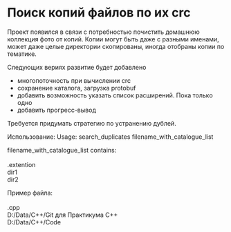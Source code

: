 # Поиск копий файлов по их crc
Проект появился в связи с потребностью почистить домашнюю коллекция фото от копий.
Копии могут быть даже с разными именами, может даже целые директории скопированы, иногда отобраны копии по тематике.

Следующих вериях развитие будет добавлено
- многопоточность при вычислении crc
- сохранение каталога, загрузка protobuf
- добавить возможность указать список расширений. Пока только одно
- добавить прогресс-вывод

Требуется придумать стратегию по устранению дублей.

Использование:
Usage: search_duplicates filename_with_catalogue_list

filename_with_catalogue_list contains:\
\
.extention\
dir1\
dir2

Пример файла:\
\
.cpp\
D:/Data/C++/Git для Практикума С++\
D:/Data/C++/Code
